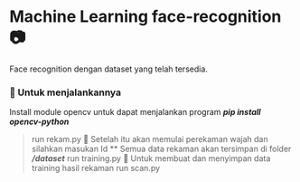 ﻿# Machine Learning face-recognition 📷
Face recognition dengan dataset yang telah tersedia.
### 📸 Untuk menjalankannya
Install module opencv untuk dapat menjalankan program ***pip install opencv-python***
> run rekam.py
📸 Setelah itu akan memulai perekaman wajah dan silahkan masukan Id
** Semua data rekaman akan tersimpan di folder ***/dataset***
> run training.py
📸 Untuk membuat dan menyimpan data training hasil rekaman
> run scan.py
